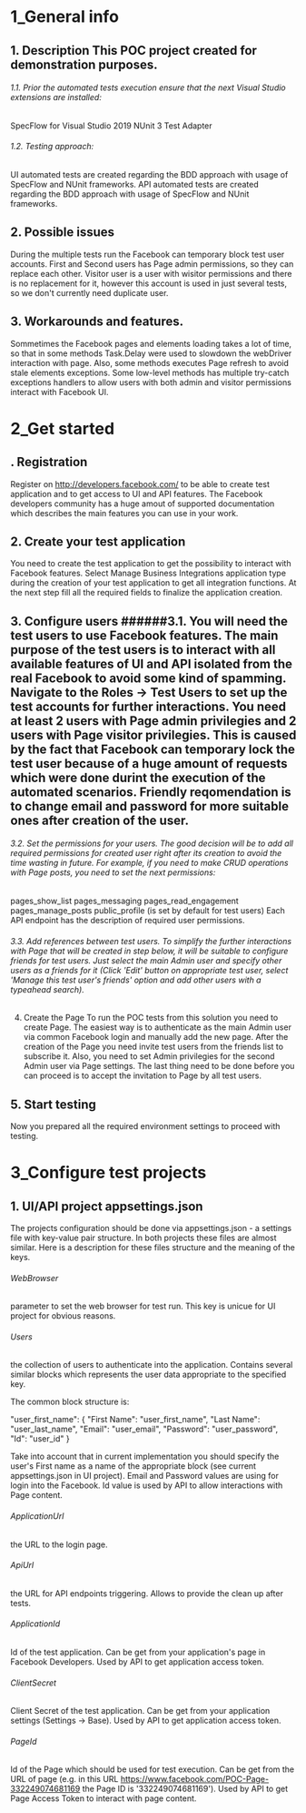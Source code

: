 # 1_General info

## 1. Description This POC project created for demonstration purposes.

###### 1.1. Prior the automated tests execution ensure that the next Visual Studio extensions are installed:

SpecFlow for Visual Studio 2019
NUnit 3 Test Adapter

###### 1.2. Testing approach:

UI automated tests are created regarding the BDD approach with usage of SpecFlow and NUnit frameworks.
API automated tests are created regarding the BDD approach with usage of SpecFlow and NUnit frameworks.

## 2. Possible issues

During the multiple tests run the Facebook can temporary block test user accounts. First and Second users has Page admin permissions, so they can replace each other. Visitor user is a user with wisitor permissions and there is no replacement for it, however this account is used in just several tests, so we don't currently need duplicate user.

## 3. Workarounds and features.

Sommetimes the Facebook pages and elements loading takes a lot of time, so that in some methods Task.Delay were used to slowdown the webDriver interaction with page. Also, some methods executes Page refresh to avoid stale elements exceptions. Some low-level methods has multiple try-catch exceptions handlers to allow users with both admin and visitor permissions interact with Facebook UI.

# 2_Get started

## . Registration 

Register on http://developers.facebook.com/ to be able to create test application and to get access to UI and API features. The Facebook developers community has a huge amout of supported documentation which describes the main features you can use in your work.

## 2. Create your test application

You need to create the test application to get the possibility to interact with Facebook features. Select Manage Business Integrations application type during the creation of your test application to get all integration functions. At the next step fill all the required fields to finalize the application creation.

## 3. Configure users ######3.1. You will need the test users to use Facebook features. The main purpose of the test users is to interact with all available features of UI and API isolated from the real Facebook to avoid some kind of spamming. Navigate to the Roles -> Test Users to set up the test accounts for further interactions. You need at least 2 users with Page admin privilegies and 2 users with Page visitor privilegies. This is caused by the fact that Facebook can temporary lock the test user because of a huge amount of requests which were done durint the execution of the automated scenarios. Friendly reqomendation is to change email and password for more suitable ones after creation of the user.

###### 3.2. Set the permissions for your users. The good decision will be to add all required permissions for created user right after its creation to avoid the time wasting in future. For example, if you need to make CRUD operations with Page posts, you need to set the next permissions:

pages_show_list
pages_messaging
pages_read_engagement
pages_manage_posts
public_profile (is set by default for test users) Each API endpoint has the description of required user permissions.

###### 3.3. Add references between test users. To simplify the further interactions with Page that will be created in step below, it will be suitable to configure friends for test users. Just select the main Admin user and specify other users as a friends for it (Click 'Edit' button on appropriate test user, select 'Manage this test user's friends' option and add other users with a typeahead search).

4. Create the Page
To run the POC tests from this solution you need to create Page. The easiest way is to authenticate as the main Admin user via common Facebook login and manually add the new page. After the creation of the Page you need invite test users from the friends list to subscribe it. Also, you need to set Admin privilegies for the second Admin user via Page settings. The last thing need to be done before you can proceed is to accept the invitation to Page by all test users.

## 5. Start testing 
Now you prepared all the required environment settings to proceed with testing.

# 3_Configure test projects

## 1. UI/API project appsettings.json 
The projects configuration should be done via appsettings.json - a settings file with key-value pair structure. In both projects these files are almost similar. Here is a description for these files structure and the meaning of the keys.

###### WebBrowser 
parameter to set the web browser for test run. This key is unicue for UI project for obvious reasons.

###### Users
the collection of users to authenticate into the application. Contains several similar blocks which represents the user data appropriate to the specified key.

The common block structure is: 

"user_first_name": { 
	"First Name": "user_first_name", 
	"Last Name": "user_last_name", 
	"Email": "user_email", 
	"Password": "user_password", 
	"Id": "user_id" 
}

Take into account that in current implementation you should specify the user's First name as a name of the appropriate block (see current appsettings.json in UI project). Email and Password values are using for login into the Facebook. Id value is used by API to allow interactions with Page content.

###### ApplicationUrl 
the URL to the login page.

###### ApiUrl 
the URL for API endpoints triggering. Allows to provide the clean up after tests.

###### ApplicationId 
Id of the test application. Can be get from your application's page in Facebook Developers. Used by API to get application access token.

###### ClientSecret 
Client Secret of the test application. Can be get from your application settings (Settings -> Base). Used by API to get application access token.

###### PageId 
Id of the Page which should be used for test execution. Can be get from the URL of page (e.g. in this URL https://www.facebook.com/POC-Page-332249074681169 the Page ID is '332249074681169'). Used by API to get Page Access Token to interact with page content.